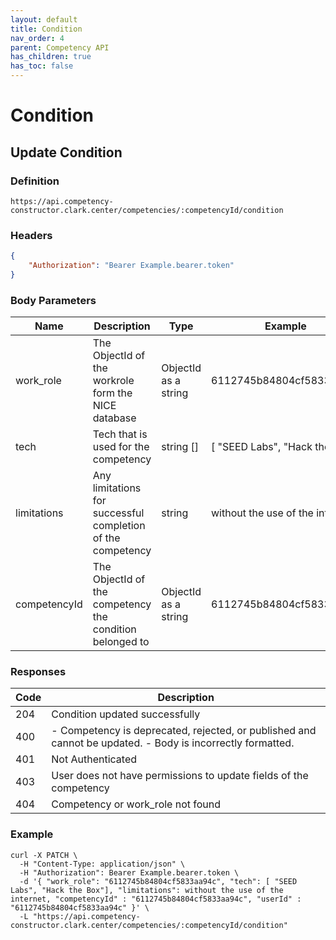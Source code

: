 ```yaml
---
layout: default
title: Condition
nav_order: 4
parent: Competency API
has_children: true
has_toc: false
---
```

# Condition
## Update Condition

### Definition
```http
https://api.competency-constructor.clark.center/competencies/:competencyId/condition
```

### Headers
```json
{
    "Authorization": "Bearer Example.bearer.token"
}
```

### Body Parameters

| Name | Description | Type | Example |
| ----------- | ----------- | ----------- | ----------- |
| work_role | The ObjectId of the workrole form the NICE database | ObjectId as a string | 6112745b84804cf5833aa94c |
| tech | Tech that is used for the competency | string [] | [ "SEED Labs", "Hack the Box"] |
| limitations | Any limitations for successful completion of the competency | string | without the use of the internet |
| competencyId | The ObjectId of the competency the condition belonged to | ObjectId as a string | 6112745b84804cf5833aa94c |

### Responses

| Code | Description |
| ----------- | ----------- |
| 204 | Condition updated successfully |
| 400 | - Competency is deprecated, rejected, or published and cannot be updated. - Body is incorrectly formatted. |
| 401 | Not Authenticated |
| 403 | User does not have permissions to update fields of the competency |
| 404 | Competency or work_role not found |

### Example

```
curl -X PATCH \
  -H "Content-Type: application/json" \
  -H "Authorization": Bearer Example.bearer.token \
  -d '{ "work_role": "6112745b84804cf5833aa94c", "tech": [ "SEED Labs", "Hack the Box"], "limitations": without the use of the internet, "competencyId" : "6112745b84804cf5833aa94c", "userId" : "6112745b84804cf5833aa94c" }' \
  -L "https://api.competency-constructor.clark.center/competencies/:competencyId/condition"
  ```
